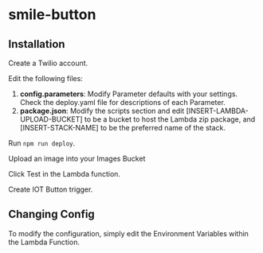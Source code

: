 # smile-button

## Installation

Create a Twilio account.

Edit the following files:
1. **config.parameters**: Modify Parameter defaults with your settings. Check the deploy.yaml file for descriptions of each Parameter.
2. **package.json**: Modify the scripts section and edit [INSERT-LAMBDA-UPLOAD-BUCKET] to be a bucket to host the Lambda zip package, and [INSERT-STACK-NAME] to be the preferred name of the stack.

Run `npm run deploy`.

Upload an image into your Images Bucket

Click Test in the Lambda function.

Create IOT Button trigger.

## Changing Config

To modify the configuration, simply edit the Environment Variables within the Lambda Function.